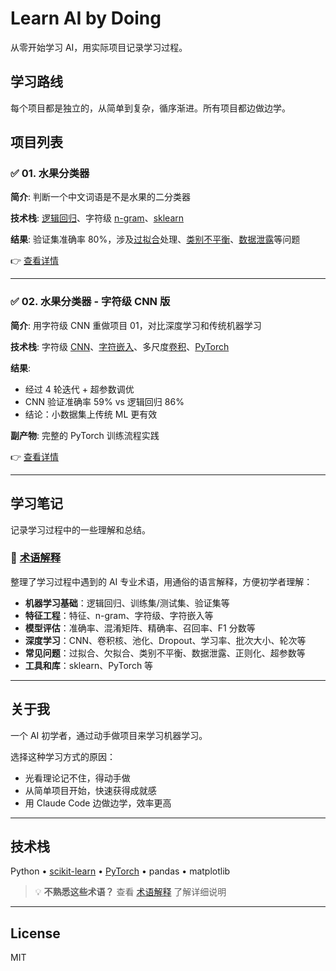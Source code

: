 # Learn AI by Doing

从零开始学习 AI，用实际项目记录学习过程。

## 学习路线

每个项目都是独立的，从简单到复杂，循序渐进。所有项目都边做边学。

## 项目列表

### ✅ 01. 水果分类器

**简介**: 判断一个中文词语是不是水果的二分类器

**技术栈**: [逻辑回归](./notes/术语解释.md#逻辑回归-logistic-regression)、字符级 [n-gram](./notes/术语解释.md#n-gram)、[sklearn](./notes/术语解释.md#sklearn-scikit-learn)

**结果**: 验证集准确率 80%，涉及[过拟合](./notes/术语解释.md#过拟合-overfitting)处理、[类别不平衡](./notes/术语解释.md#类别不平衡-class-imbalance)、[数据泄露](./notes/术语解释.md#数据泄露-data-leakage)等问题

👉 [查看详情](./01-fruit-classifier/)

---

### ✅ 02. 水果分类器 - 字符级 CNN 版

**简介**: 用字符级 CNN 重做项目 01，对比深度学习和传统机器学习

**技术栈**: 字符级 [CNN](./notes/术语解释.md#cnn-convolutional-neural-network)、[字符嵌入](./notes/术语解释.md#字符嵌入-character-embedding)、多尺度[卷积](./notes/术语解释.md#卷积核-kernel)、[PyTorch](./notes/术语解释.md#pytorch)

**结果**: 
- 经过 4 轮迭代 + 超参数调优
- CNN 验证准确率 59% vs 逻辑回归 86%
- 结论：小数据集上传统 ML 更有效

**副产物**: 完整的 PyTorch 训练流程实践

👉 [查看详情](./02-fruit-classifier-cnn/)

---

## 学习笔记

记录学习过程中的一些理解和总结。

### 📖 [术语解释](./notes/术语解释.md)

整理了学习过程中遇到的 AI 专业术语，用通俗的语言解释，方便初学者理解：

- **机器学习基础**：逻辑回归、训练集/测试集、验证集等
- **特征工程**：特征、n-gram、字符级、字符嵌入等
- **模型评估**：准确率、混淆矩阵、精确率、召回率、F1 分数等
- **深度学习**：CNN、卷积核、池化、Dropout、学习率、批次大小、轮次等
- **常见问题**：过拟合、欠拟合、类别不平衡、数据泄露、正则化、超参数等
- **工具和库**：sklearn、PyTorch 等

---

## 关于我

一个 AI 初学者，通过动手做项目来学习机器学习。

选择这种学习方式的原因：
- 光看理论记不住，得动手做
- 从简单项目开始，快速获得成就感
- 用 Claude Code 边做边学，效率更高

---

## 技术栈

Python • [scikit-learn](./notes/术语解释.md#sklearn-scikit-learn) • [PyTorch](./notes/术语解释.md#pytorch) • pandas • matplotlib

> 💡 **不熟悉这些术语？** 查看 [术语解释](./notes/术语解释.md) 了解详细说明

---

## License

MIT